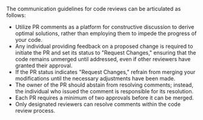 The communication guidelines for code reviews can be articulated as follows:

- Utilize PR comments as a platform for constructive discussion to derive optimal solutions, rather than employing them to impede the progress of your code.
- Any individual providing feedback on a proposed change is required to initiate the PR and set its status to "Request Changes," ensuring that the code remains unmerged until addressed, even if other reviewers have granted their approval.
- If the PR status indicates "Request Changes," refrain from merging your modifications until the necessary adjustments have been made.
- The owner of the PR should abstain from resolving comments; instead, the individual who issued the comment is responsible for its resolution.
- Each PR requires a minimum of two approvals before it can be merged.
- Only designated reviewers can resolve comments within the code review process.
